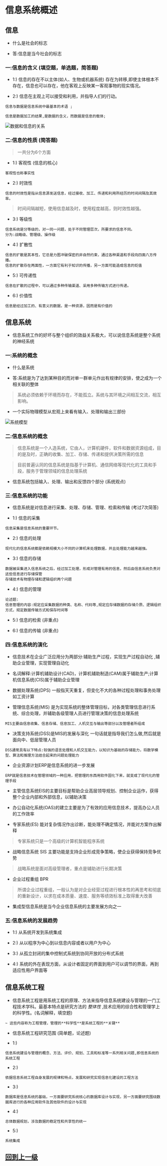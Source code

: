 

# 信息系统概述

## 信息


+ 什么是社会的标志

+ 答:信息是当今社会的标志

###  一:信息的含义 (填空题，单选题，简答题)

+ 1:) 信息的存在不以主体(如人、生物或机器系统) 存在为转移,即使主体根本不存在，信息也可以存在，他在客观上反映某一客观事物的现实情况。

+ 2:) 信息在主观上可以接受和利用，并指导人们的行动。

```
信息与数据是信息系统中最基本的术语 ;

信息是数据加工的结果,是数据的含义，而数据是信息的载体;
```

![数据和信息的关系](img/数据和信息的关系.jpg)


###  二:信息的性质 (简答题)

> 一共分为6个方面


+ 1:) 客观性 (信息的核心)

```
客观性也称事实性
```

+ 2:) 时效性

```
信息的时效性是指从信息源发送信息，经过接收、加工、传递和利用所经历的时间间隔及其效率。
```

> 时间间隔越短，使用信息越及时，使用程度越高，则时效性越强。


+ 3:) 等级性

```
信息系统是分等级的，对一同一问题，处于不同管理层次，所要求的信息不同。
分为:战略级、管理级、操作级
```

+ 4:) 扩散性

```
信息的扩散是其本性，它总是力图冲破保密的非自然约束，通过各种渠道和手段向四面八方传播。
信息的扩散存在两面性，一方面它有利于知识的传播，另一方面可能造成信息的贬值
```

+ 5:) 可传递性

```
信息在扩散的过程中，可以通过多种传输渠道、采用多种传输方式进行传递。
```


+ 6:) 价值性


```
信息是经过加工的、有意义的数据，是一种资源，因而是有价值的
```


## 信息系统

+ 信息系统工作的好坏与整个组织的效益关系极大，可以说信息系统是整个系统的神经系统



###  一:系统的概念

+ 什么是系统

+ 答:系统是为了达到某种目的而对单一群单元作出有规律的安排，使之成为一个相关联的整体

> 系统必须依赖于环境而存在，不能孤立。系统与其环境之间相互交流，相互影响。

+ 一个实际物理模型从宏观上来看有输入、处理和输出三部份

![系统模型](img/系统模型.png)


###  二:信息系统的概念

> 信息系统是一个人造系统，它由人，计算机硬件，软件和数据资源组成，目的是及时，正确的收集、加工、存储、传递和提供决策所需的信息


> 目前普遍认同的信息系统是指基于计算机、通信网络等现代化的工具和手段，服务于管理领域的信息处理系统


+ 信息系统包括输入、处理、输出和反馈四个部分 (系统观点)


###  三:信息系统的功能

+ 信息系统是对信息进行采集、处理、存储、管理、检索和传输 (考过7次简答)


+ 1:) 信息的采集

```
信息采集是信息系统的重要环节。
```


+ 2:) 信息的处理

```
现代化的信息系统都是依赖规模大小不同的计算机来处理数据，并且处理能力越来越强。
```


+ 3:) 信息的存储

```
数据被采集进入信息系统之后，经过加工处理，形成对管理有用的信息，然后由信息系统负责对这些信息进行存储保管
存储技术有物理存储和逻辑组织两个问题
```



+ 4:) 信息的管理

```
论述题:
信息管理的内容:规定应采集数据的种类、名称、代码等,规定应存储数据的存储介质、逻辑组织方式，规定数据传输方式和保存时间等
```


+ 5:) 信息的检索 (非重点)


+ 6:) 信息的传输 (非重点)



###  四:信息系统的演化

+ 信息技术在企业广泛应用分为两部分:辅助生产过程，实现生产过程自动化 ,辅助企业管理，实现管理自动化


+ 名词解释:计算机辅助设计(CAD)，计算机辅助制造(CAM)属于辅助生产;计算机信息系统(CIS)属于辅助企业管理

+ 数据处理系统(DPS) 一般指天天重复，但变化不大的各种过程处理和事务处理如工资计算

+ 管理信息系统(MIS) 是为实现系统的整体管理目标，对各类管理信息进行系统、综合处理，并辅助各级管理人员进行管理决策的信息处理系统

```
MIS主要由信息收集、信息存储、信息加工、人机交互与输出等部分以及管理者所组成
```

+ 决策支持系统(DSS)是MIS的发展与深化 一句话就是指导我们怎么做,然后就是面向中、低层管理人员

```
DSS通常具有以下特点:较强的语言处理和人机交互能力，以知识为基础的存储能力，将数学模型、算法和推理方法结合起来的问题处理能力
```

+ 企业资源计划ERP是信息系统的进一步发展

```
ERP就是信息技术在管理领域的一种应用，把管理的东西用软件固化下来，就变成了现代化的管理手段
```

+ 主管信息系统EIS的主要目标是帮助企业高层领导规划、控制企业运作，获得整个企业内部和外部信息，以辅助决策

+ 办公自动化系统(OAS)的建立主要是为了有效的应用信息技术，提高办公人员的工作效率

+ 专家系统(ES) 能对复杂情况作出诊断，能处理不确定情况，并能对方案作出解释

> 专家系统只是一个高级的计算机智能程序系统

+ 战略信息系统 SIS 主要功能是支持企业形成竞争策略，使企业获得保持竞争优势

> 战略系统是面对高级管理者，重点是辅助进行长期决策


+ 企业过程重组 BPR

> 所谓企业过程重组，一般认为是对企业经营过程进行根本性的再思考和彻底的重新设计，以求在成本质量、速度、服务等绩效标准上取得重大改善

+ 集成型信息系统是当今企业信息系统的主要发展方向之一


###  五:信息系统的发展趋势

+ 1:) 从系统开发到系统集成

+ 2:) 从以程序为中心到以信息内容或者以用户为中心

+ 3:) 从孤立封闭的集中控制式系统到协同开放的分布式系统

+ 4:) 系统的外在表现方面，从设计者固定的界面到用户可以调节的界面，再到适应性用户界面等


## 信息系统工程

+ 信息系统工程是用系统工程的原理、方法来指导信息系统建设与管理的一门工程技术学科。最基本特点是研究方法的 *整体性* ,技术应用的综合性和管理学上的科学性。(名词解释，填空题)

```
~ 这些内容称为工程管理，管理的**科学性**是系统工程的**关键**
```

+ 信息系统工程研究范围 (简单题，论述题)

+ 1:)

```
信息系统建设与管理的概念、方法、评价、规划、工具和标准等一系列相关问题,即信息系统的系统工程
```


+ 2:)

```
依据信息系统工程自身发展的规律和特点，发展和研究实现信息化建设的工程方法
```

+ 3:)

```
数据库是信息系统的基础，一方面要研究系统核心的数据库设计与实现，另一方面要研究围绕数据库进行的各种应用软件及其他软件的设计与实现
```

+ 4:)

```
总体数据规划，涉及数据的稳定性和共享性的统一
```

+ 5:)


```
系统集成
```


## [回到上一级](./index.md)